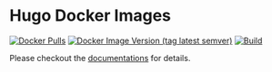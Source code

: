 # Hugo Docker Images

[![Docker Pulls](https://img.shields.io/docker/pulls/razonyang/hugo?style=flat-square)](https://hub.docker.com/r/razonyang/hugo)
[![Docker Image Version (tag latest semver)](https://img.shields.io/docker/v/razonyang/hugo/latest?style=flat-square)](https://hub.docker.com/r/razonyang/hugo)
[![Build](https://github.com/razonyang/docker-hugo/actions/workflows/build.yml/badge.svg)](https://github.com/razonyang/docker-hugo/actions/workflows/build.yml)

Please checkout the [documentations](https://hugomods.com/en/docs/docker/) for details.
